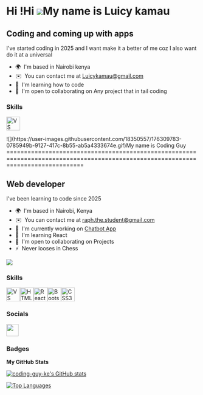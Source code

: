 Hi !Hi ![](https://user-images.githubusercontent.com/18350557/176309783-0785949b-9127-417c-8b55-ab5a4333674e.gif)My name is Luicy kamau
===================================================================================================================================

Coding and coming up with apps
------------------------------

I've started coding in 2025 and I want make it a better of me coz I also want do it at a universal

* 🌍  I'm based in Nairobi kenya
* ✉️  You can contact me at [Luicykamau@gmail.com](mailto:Luicykamau@gmail.com)
* 🧠  I'm learning how to code
* 🤝  I'm open to collaborating on Any project that in tail coding

### Skills


<p align="left">
<a href="https://code.visualstudio.com/" target="_blank" rel="noreferrer"><img src="https://raw.githubusercontent.com/danielcranney/readme-generator/main/public/icons/skills/visualstudiocode.svg" width="36" height="36" alt="VS Code" /></a>
</p>
![](https://user-images.githubusercontent.com/18350557/176309783-0785949b-9127-417c-8b55-ab5a4333674e.gif)My name is Coding Guy
==================================================================================================================================

Web developer
-------------

I've been learning to code since 2025

* 🌍  I'm based in Nairobi, Kenya
* ✉️  You can contact me at [raph.the.student@gmail.com](mailto:raph.the.student@gmail.com)
* 🚀  I'm currently working on [Chatbot App](http://chatbot.com)
* 🧠  I'm learning React
* 🤝  I'm open to collaborating on Projects
* ⚡  Never looses in Chess

<a href="https://www.github.com/coding-guy-ke" target="_blank" rel="noreferrer"><img
src="https://img.shields.io/github/followers/coding-guy-ke?logo=github&style=for-the-badge&color=0891b2&labelColor=1c1917" /></a>

### Skills


<p align="left">
<a href="https://code.visualstudio.com/" target="_blank" rel="noreferrer"><img src="https://raw.githubusercontent.com/danielcranney/readme-generator/main/public/icons/skills/visualstudiocode.svg" width="36" height="36" alt="VS Code" /></a><a href="https://developer.mozilla.org/en-US/docs/Glossary/HTML5" target="_blank" rel="noreferrer"><img src="https://raw.githubusercontent.com/danielcranney/readme-generator/main/public/icons/skills/html5-colored.svg" width="36" height="36" alt="HTML5" /></a><a href="https://reactjs.org/" target="_blank" rel="noreferrer"><img src="https://raw.githubusercontent.com/danielcranney/readme-generator/main/public/icons/skills/react-colored.svg" width="36" height="36" alt="React" /></a><a href="https://getbootstrap.com/" target="_blank" rel="noreferrer"><img src="https://raw.githubusercontent.com/danielcranney/readme-generator/main/public/icons/skills/bootstrap-colored.svg" width="36" height="36" alt="Bootstrap" /></a><a href="https://www.w3.org/TR/CSS/#css" target="_blank" rel="noreferrer"><img src="https://raw.githubusercontent.com/danielcranney/readme-generator/main/public/icons/skills/css3-colored.svg" width="36" height="36" alt="CSS3" /></a>
</p>


### Socials

<p align="left"> <a href="https://www.github.com/coding-guy-ke" target="_blank" rel="noreferrer"> <picture> <source media="(prefers-color-scheme: dark)" srcset="https://raw.githubusercontent.com/danielcranney/readme-generator/main/public/icons/socials/github-dark.svg" /> <source media="(prefers-color-scheme: light)" srcset="https://raw.githubusercontent.com/danielcranney/readme-generator/main/public/icons/socials/github.svg" /> <img src="https://raw.githubusercontent.com/danielcranney/readme-generator/main/public/icons/socials/github.svg" width="32" height="32" /> </picture> </a></p>

### Badges

<b>My GitHub Stats</b>

<a href="http://www.github.com/coding-guy-ke"><img src="https://github-readme-stats.vercel.app/api?username=coding-guy-ke&show_icons=true&hide=&count_private=true&title_color=0891b2&text_color=ffffff&icon_color=0891b2&bg_color=1c1917&hide_border=true&show_icons=true" alt="coding-guy-ke's GitHub stats" /></a>

<a href="https://github.com/coding-guy-ke" align="left"><img src="https://github-readme-stats.vercel.app/api/top-langs/?username=coding-guy-ke&langs_count=10&title_color=0891b2&text_color=ffffff&icon_color=0891b2&bg_color=1c1917&hide_border=true&locale=en&custom_title=Top%20%Languages" alt="Top Languages" /></a>
